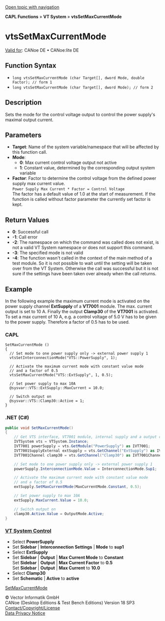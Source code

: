 [Open topic with navigation](../../../../../CANoeDEFamily.htm#Topics/CAPLFunctions/VTSystem/Functions/CAPLfunctionVTSvtsSetMaxCurrentMode.md)

**CAPL Functions** » **VT System** » **vtsSetMaxCurrentMode**

# vtsSetMaxCurrentMode

[Valid for](../../../Shared/FeatureAvailability.md): CANoe DE • CANoe:lite DE

## Function Syntax

- `long vtsSetMaxCurrentMode (char Target[], dword Mode, double Factor); // form 1`
- `long vtsSetMaxCurrentMode (char Target[], dword Mode); // form 2`

## Description

Sets the mode for the control voltage output to control the power supply's maximal output current.

## Parameters

- **Target**: Name of the system variable/namespace that will be affected by this function call.
- **Mode**:
  - **0**: Max current control voltage output not active
  - **1**: Constant value, determined by the corresponding output system variable
- **Factor**: Factor to determine the control voltage from the defined power supply max current value.  
  `Power Supply Max Current * Factor = Control Voltage`  
  The factor has a default value of 1.0 at the start of measurement. If the function is called without factor parameter the currently set factor is kept.

## Return Values

- **0**: Successful call
- **-1**: Call error
- **-2**: The namespace on which the command was called does not exist, is not a valid VT System namespace or does not support this command.
- **-3**: The specified mode is not valid
- **-4**: The function wasn't called in the context of the main method of a test module. So it is not possible to wait until the setting will be taken over from the VT System. Otherwise the call was successful but it is not sure if the settings have been taken over already when the call returns.

## Example

In the following example the maximum current mode is activated on the power supply channel **ExtSupply** of a **VT7001** module. The max. current output is set to 10 A. Finally the output **Clamp30** of the **VT7001** is activated. To set a max current of 10 A, e.g. a control voltage of 5.0 V has to be given to the power supply. Therefore a factor of 0.5 has to be used.

### CAPL

```plaintext
SetMaxCurrentMode ()
{
  // Set mode to one power supply only -> external power supply 1
  vtsSetInterconnectionMode("VTS::PowerSupply", 1);

  // Activate the maximum current mode with constant value mode
  // and a factor of 0.5
  vtsSetMaxCurrentMode("VTS::ExtSupply", 1, 0.5);

  // Set power supply to max 10A
  @sysvar::VTS::ExtSupply::MaxCurrent = 10.0;

  // Switch output on
  @sysvar::VTS::Clamp30::Active = 1;
}
```

### .NET (C#)

```csharp
public void SetMaxCurrentMode()
{
    // Get VTS interface, VT7001 module, internal supply and a output channel
    IVTSystem vts = VTSystem.Instance;
    IVT7001 powerSupply = vts.GetModule("PowerSupply") as IVT7001;
    IVT7001SupplyExternal extSupply = vts.GetChannel("ExtSupply") as IVT7001SupplyExternal;
    IVT7001Channel clamp30 = vts.GetChannel("Clamp30") as IVT7001Channel;

    // Set mode to one power supply only -> external power supply 1
    powerSupply.InterconnectionMode.Value = InterconnectionMode.Sup1;

    // Activate the maximum current mode with constant value mode
    // and a factor of 0.5
    extSupply.SetMaxCurrentMode(MaxCurrentMode.Constant, 0.5);

    // Set power supply to max 10A
    extSupply.MaxCurrent.Value = 10.0;

    // Switch output on
    clamp30.Active.Value = OutputMode.Active;
}
```

### [VT System Control](../../../CANoeCANalyzer/VTSystem/VTSystemControl/VTSControl.md)

- Select **PowerSupply**
- Set **Sidebar** | **Interconnection Settings** | **Mode** to **sup1**
- Select **ExtSupply**
- Set **Sidebar** | **Output** | **Max Current Mode** to **Constant**  
  Set **Sidebar** | **Output** | **Max Current Factor** to **0.5**  
  Set **Sidebar** | **Output** | **Max Current** to **10.0**
- Select **Clamp30**
- Set **Schematic** | **Active** to **active**

[SetMaxCurrentMode](CAPLfunctionVTSSetMaxCurrentMode.md)

© Vector Informatik GmbH  
CANoe (Desktop Editions & Test Bench Editions) Version 18 SP3  
[Contact/Copyright/License](../../../Shared/ContactCopyrightLicense.md)  
[Data Privacy Notice](https://www.vector.com/int/en/company/get-info/privacy-policy/)